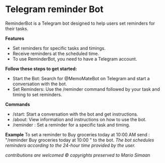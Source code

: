 # Telegram reminder Bot
ReminderBot is a Telegram bot designed to help users set reminders for their tasks. 


**Features**
* Set reminders for specific tasks and timings.
* Receive reminders at the scheduled time.
* To use ReminderBot, you need to have a Telegram account.
  
**Follow these steps to get started:** 
* Start the Bot: Search for @MemoMateBot on Telegram and start a conversation with the bot.
* Set Reminders: Use the /reminder command followed by your task and timing to set reminders.

**Commands**
* /start: Start a conversation with the bot and get instructions.
* /about: View information and instructions on how to use the bot.
* /reminder <task> <timing>: Set a reminder for a specific task and timing.
  
**Example**
To set a reminder to Buy groceries today at 10:00 AM
send : "/reminder Buy groceries today at 10:00 " to the bot.
_The bot schedules reminders according to the 24-hour time provided by the user._


_contributions are welcomed_
*© copyrights preserved to Mario Simaan*
